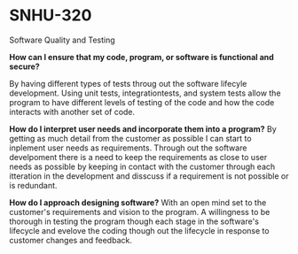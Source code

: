 # SNHU-320
Software Quality and Testing

**How can I ensure that my code, program, or software is functional and secure?**

By having different types of tests throug out the software lifecyle development. Using unit tests, integrationtests, and system tests allow
the program to have different levels of testing of the code and how the code interacts with another set of code.

**How do I interpret user needs and incorporate them into a program?**
By getting as much detail from the customer as possible I can start to inplement user needs as requirements. Through out the software develpoment there is a need 
to keep the requirements as close to user needs as possible by keeping in contact with the customer through each itteration in the development and disscuss if a 
requirement is not possible or is redundant. 

**How do I approach designing software?**
With an open mind set to the customer's requirements and vision to the program. A willingness to be thorough in testing the program though each stage in the
software's lifecycle and evelove the coding though out the lifecycle in response to customer changes and feedback. 
